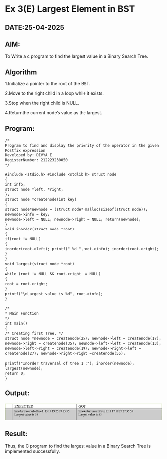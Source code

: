 # Ex 3(E) Largest Element in BST
## DATE:25-04-2025
## AIM:
To Write a c program to find the largest value in a Binary Search Tree.

## Algorithm
1.Initialize a pointer to the root of the BST.

2.Move to the right child in a loop while it exists.

3.Stop when the right child is NULL.

4.Returnthe current node’s value as the largest.


## Program:
```
/*
Program to find and display the priority of the operator in the given Postfix expression
Developed by: DIVYA E
RegisterNumber: 212223230050 
*/
```
```
#include <stdio.h> #include <stdlib.h> struct node
{
int info;
struct node *left, *right;
};
struct node *createnode(int key)
{
struct node*newnode = (struct node*)malloc(sizeof(struct node)); newnode->info = key;
newnode->left = NULL; newnode->right = NULL; return(newnode);
}
void inorder(struct node *root)
{
if(root != NULL)
{
inorder(root->left); printf(" %d ",root->info); inorder(root->right);
}
}
void largest(struct node *root)
{
while (root != NULL && root->right != NULL)
{
root = root->right;
}
printf("\nLargest value is %d", root->info);
}

/*
* Main Function
*/
int main()
{
/* Creating first Tree. */
struct node *newnode = createnode(25); newnode->left = createnode(17); newnode->right = createnode(35); newnode->left->left = createnode(13); newnode->left->right = createnode(19); newnode->right->left = createnode(27); newnode->right->right =createnode(55);

printf("Inorder traversal of tree 1 :"); inorder(newnode); largest(newnode);
return 0;
}
```

## Output:

![alt text](image-5.png)

## Result:
Thus, the C program to find the largest value in a Binary Search Tree is implemented successfully.
